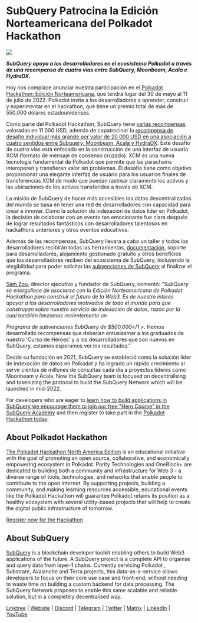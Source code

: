 # SubQuery Patrocina la Edición Norteamericana del Polkadot Hackathon

![](https://miro.medium.com/max/1400/1*e65INdbrI-bkfe7dMLfwyQ.jpeg)

**_SubQuery apoya a los desarrolladores en el ecosistema Polkadot a través de una recompensa de cuatro vías entre SubQuery, Moonbeam, Acala e HydraDX._**

Hoy nos complace anunciar nuestra participación en el [Polkadot Hackathon: Edición Norteamericana](https://go.polkadotglobalseries.com/Subquery-Network), que tendrá lugar del 30 de mayo al 11 de julio de 2022. Polkadot invita a los desarrolladores a aprender, construir y experimentar en el hackathon, que tiene un premio total de más de 550,000 dólares estadounidenses.

Como parte del Polkadot Hackathon, SubQuery tiene [varias recompensas](https://go.polkadotglobalseries.com/Subquery-Network) valoradas en 11 000 USD, además de copatrocinar la [recompensa de desafío individual más grande por valor de 20 000 USD en una asociación a cuatro sentidos entre Subquery, Moonbeam, Acala y HydraDX](https://github.com/subquery/grants/issues/26). Este desafío de cuatro vías está enfocado en la construcción de una interfaz de usuario XCM (formato de mensaje de consenso cruzado). XCM es una nueva tecnología fundamental de Polkadot que permite que las parachains interoperen y transfieran valor sin problemas. El desafío tiene como objetivo proporcionar una elegante interfaz de usuario para los usuarios finales de transferencias XCM de modo que puedan rastrear claramente los activos y las ubicaciones de los activos transferidos a través de XCM.

La misión de SubQuery de hacer más accesibles los datos descentralizados del mundo se basa en tener una red de desarrolladores con capacidad para crear e innovar. Como la solución de indexación de datos líder en Polkadot, la decisión de colaborar con un evento tan emocionante fue clara después de lograr resultados fantásticos con desarrolladores talentosos en hackathons anteriores y otros eventos educativos.

Además de las recompensas, SubQuery llevará a cabo un taller y todos los desarrolladores recibirán todas las herramientas, [documentación](https://doc.subquery.network/), soporte para desarrolladores, alojamiento gestionado gratuito y otros beneficios que los desarrolladores reciben del ecosistema de SubQuery, incluyendo la elegibilidad para poder solicitar las [subvenciones de SubQuery](https://subquery.network/grants) al finalizar el programa.

[Sam Zou](https://twitter.com/zoujialiu), director ejecutivo y fundador de SubQuery, comentó: _"SubQuery se enorgullece de asociarse con la Edición Norteamericana de Polkadot Hackathon para construir el futuro de la Web3. Es de nuestro interés apoyar a los desarrolladores motivados de todo el mundo para que construyan sobre nuestro servicio de indexación de datos, razón por la cual también lanzamos recientemente un_

_Programa de subvenciones SubQuery de $500,000_</1 >. Hemos desarrollado recompensas que deberían entusiasmar a los graduados de nuestro 'Curso de Héroes' y a los desarrolladores que son nuevos en SubQuery, estamos esperamos ver los resultados."</p> 

Desde su fundación en 2021, SubQuery se estableció como la solución líder de indexación de datos en Polkadot y ha logrado un rápido crecimiento al servir cientos de millones de consultas cada día a proyectos líderes como Moonbeam y Acala. Now the SubQuery team is focused on decentralising and tokenizing the protocol to build the SubQuery Network which will be launched in mid-2022.

For developers who are eager to [learn how to build applications in SubQuery we encourage them to join our free "Hero Course" in the SubQuery Academy](https://subquery.coassemble.com/unlock/dOKZW6O#/) and then register to take part in the [Polkadot Hackathon today](https://go.polkadotglobalseries.com/Subquery-Network).



## About Polkadot Hackathon

[The Polkadot Hackathon North America Edition](https://go.polkadotglobalseries.com/Subquery-Network) is an educational initiative with the goal of promoting an open source, collaborative, and economically empowering ecosystem in Polkadot. Parity Technologies and OneBlock+ are dedicated to building both a community and infrastructure for Web 3 - a diverse range of tools, technologies, and networks that enable people to contribute to the open internet. By supporting projects, building a community, and making learning resources accessible, educational events like the Polkadot Hackathon will guarantee Polkadot retains its position as a healthy ecosystem with several utility-based projects that will help to create the digital public infrastructure of tomorrow.

[Register now for the Hackathon](https://go.polkadotglobalseries.com/Subquery-Network)



## About SubQuery

[SubQuery](https://subquery.network/) is a blockchain developer toolkit enabling others to build Web3 applications of the future. A SubQuery project is a complete API to organise and query data from layer-1 chains. Currently servicing Polkadot , Substrate, Avalanche and Terra projects, this data-as-a-service allows developers to focus on their core use case and front-end, without needing to waste time on building a custom backend for data processing. The SubQuery Network proposes to enable this same scalable and reliable solution, but in a completely decentralised way.

[Linktree](https://linktr.ee/subquerynetwork) | [Website](https://subquery.network/) | [Discord](https://discord.com/invite/78zg8aBSMG) | [Telegram](https://t.me/subquerynetwork) | [Twitter](https://twitter.com/subquerynetwork) | [Matrix](https://matrix.to/#/#subquery:matrix.org) | [LinkedIn](https://www.linkedin.com/company/subquery) | [YouTube](https://www.youtube.com/channel/UCi1a6NUUjegcLHDFLr7CqLw)
